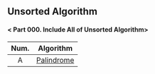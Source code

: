 ## Unsorted Algorithm
#### < Part 000. Include All of Unsorted Algorithm>
|Num.|Algorithm|
|:--:|:--:|
|A|[Palindrome](https://github.com/h-beeen/Algorithm/tree/master/000_Unsorted/A_Palindrome)|

